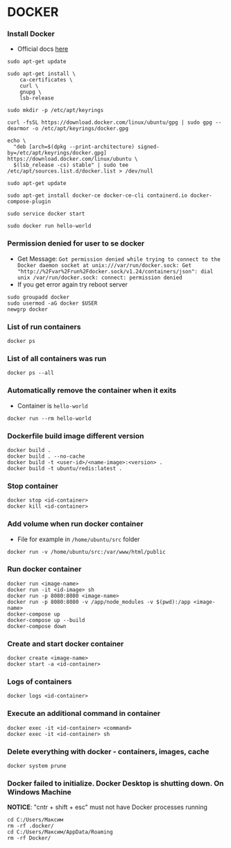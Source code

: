 # DOCKER

### Install Docker
* Official docs [here](https://docs.docker.com/engine/install/ubuntu/)
```shell
sudo apt-get update

sudo apt-get install \
    ca-certificates \
    curl \
    gnupg \
    lsb-release

sudo mkdir -p /etc/apt/keyrings

curl -fsSL https://download.docker.com/linux/ubuntu/gpg | sudo gpg --dearmor -o /etc/apt/keyrings/docker.gpg

echo \
  "deb [arch=$(dpkg --print-architecture) signed-by=/etc/apt/keyrings/docker.gpg] https://download.docker.com/linux/ubuntu \
  $(lsb_release -cs) stable" | sudo tee /etc/apt/sources.list.d/docker.list > /dev/null
  
sudo apt-get update

sudo apt-get install docker-ce docker-ce-cli containerd.io docker-compose-plugin

sudo service docker start

sudo docker run hello-world
```

### Permission denied for user to se docker
* Get Message: `Got permission denied while trying to connect to the Docker daemon socket at unix:///var/run/docker.sock: Get "http://%2Fvar%2Frun%2Fdocker.sock/v1.24/containers/json": dial unix /var/run/docker.sock: connect: permission denied`
* If you get error again try reboot server
```shell
sudo groupadd docker
sudo usermod -aG docker $USER
newgrp docker
```

### List of run containers
```shell
docker ps
```

### List of all containers was run
```shell
docker ps --all
```

### Automatically remove the container when it exits
* Container is `hello-world`
```shell
docker run --rm hello-world
```

### Dockerfile build image different version
```shell
docker build .
docker build . --no-cache
docker build -t <user-id>/<name-image>:<version> .
docker build -t ubuntu/redis:latest .
```

### Stop container
```shell
docker stop <id-container>
docker kill <id-container>
```

### Add volume when run docker container
* File for example in `/home/ubuntu/src` folder 
```shell
docker run -v /home/ubuntu/src:/var/www/html/public
```

### Run docker container
```shell
docker run <image-name>
docker run -it <id-image> sh
docker run -p 8080:8080 <image-name>
docker run -p 8080:8080 -v /app/node_modules -v $(pwd):/app <image-name>
docker-compose up
docker-compose up --build
docker-compose down
```

### Create and start docker container
```shell
docker create <image-name>
docker start -a <id-container>
```

### Logs of containers
```shell
docker logs <id-container>
```

### Execute an additional command in container
```shell
docker exec -it <id-container> <command>
docker exec -it <id-container> sh
```

### Delete everything with docker - containers, images, cache
```shell
docker system prune
```

### Docker failed to initialize. Docker Desktop is shutting down. On Windows Machine
**NOTICE**: "cntr + shift + esc" must not have Docker processes running
```shell
cd C:/Users/Максим
rm -rf .docker/
cd C:/Users/Максим/AppData/Roaming
rm -rf Docker/
```
